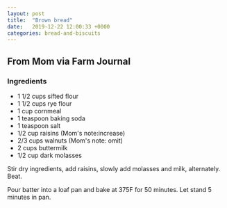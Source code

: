 ```yaml
---
layout: post
title:  "Brown bread"
date:   2019-12-22 12:00:33 +0000
categories: bread-and-biscuits
---
```


## From Mom via Farm Journal
### Ingredients
* 1 1/2 cups sifted flour
* 1 1/2 cups rye flour
* 1 cup cornmeal
* 1 teaspoon baking soda
* 1 teaspoon salt
* 1/2 cup raisins (Mom's note:increase)
* 2/3 cups walnuts (Mom's note: omit)
* 2 cups buttermilk
* 1/2 cup dark molasses


Stir dry ingredients, add raisins, slowly add molasses and milk, alternately. Beat. 

Pour batter into a loaf pan and bake at 375F for 50 minutes. Let stand 5 minutes in pan. 
